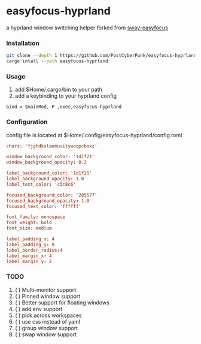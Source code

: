 # easyfocus-hyprland
a hyprland window switching helper forked from [sway-easyfocus](https://github.com/edzdez/sway-easyfocus)
### Installation
```bash
git clone --depth 1 https://github.com/PostCyberPunk/easyfocus-hyprland
cargo intall --path easyfocus-hyprland
```
### Usage
1. add $Home/.cargo/bin to your path
2. add a keybinding to your hyprland config
```
bind = $mainMod, P ,exec,easyfocus-hyprland
```
### Configuration
config file is located at $Home/.config/easyfocus-hyprland/config.toml
```toml
chars: 'fjghdkslaemuvitywoqpcbnxz'

window_background_color: '1d1f21'
window_background_opacity: 0.2

label_background_color: '1d1f21'
label_background_opacity: 1.0
label_text_color: 'c5c8c6'

focused_background_color: '285577'
focused_background_opacity: 1.0
focused_text_color: 'ffffff'

font_family: monospace
font_weight: bold
font_size: medium

label_padding_x: 4
label_padding_y: 0
label_border_radius:4
label_margin_x: 4
label_margin_y: 2
```
### TODO
1. ( ) Multi-monitor support
2. ( ) Pinned window support
3. ( ) Better support for floating windows
4. ( ) add env support
5. ( ) pick across workspaces
6. ( ) use css instead of yaml
7. ( ) group window support
8. ( ) swap window support
